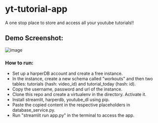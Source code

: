 # yt-tutorial-app

A one stop place to store and access all your youtube tutorials!!

## Demo Screenshot:
![image](https://user-images.githubusercontent.com/61231703/194314888-6f662e92-594e-4076-b76a-37f7580854ea.png)

### How to run:
- Set up a harperDB account and create a free instance.
- In the instance, create a new schema called "workouts" and then two tables: tutorials (hash: video_id) and tutorial_today (hash: id).
- Copy the username, password and url of the instance.
- Clone this repo and create a virtualenv in the directory. Activate it.
- Install streamlit, harperdb, youtube_dl using pip.
- Paste the copied content in the respective placeholders in database_service.py.
- Run "streamlit run app.py" in the terminal to access the app.
